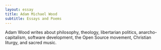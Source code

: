 ```yaml
---
layout: essay
title: Adam Michael Wood
subtitle: Essays and Poems
---
```


Adam Wood writes about philosophy, theology, libertarian politics, anarcho-capitalism, software development, the Open Source movement, Christian liturgy, and sacred music.